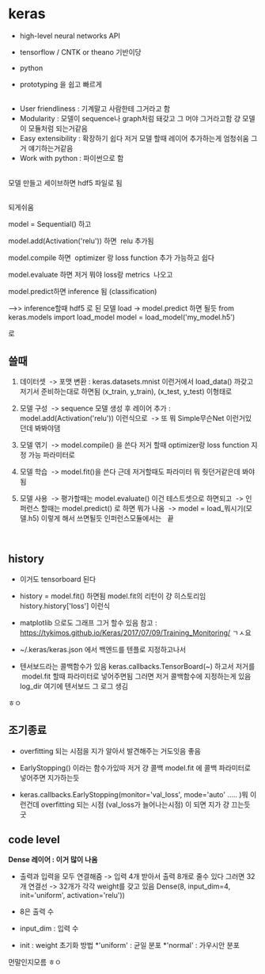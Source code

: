 # keras

- high-level neural networks API
- tensorflow / CNTK or theano 기반이당
- python

- prototyping 을 쉽고 빠르게

##


- User friendliness : 기계말고 사람한테 그거라고 함 
- Modularity : 모델이 sequence나 graph처럼 돼갖고 그 머야 그거라고함 걍 모델이 모듈처럼 되는거같음
- Easy extensibility : 확장하기 쉽다 저거 모델 할때 레이어 추가하는게 엄청쉬움 그거 얘기하는거같음
- Work with python : 파이썬으로 함


## 

모델 만들고 세이브하면 hdf5 파일로 됨

##

되게쉬움

model = Sequential() 하고

model.add(Activation('relu')) 하면  relu 추가됨

model.compile 하면  optimizer 랑 loss function 추가 가능하고 
쉽다

model.evaluate 하면 저거 뭐야 loss랑 metrics  나오고


model.predict하면 inference 됨 (classification) 

-->> inference할때 hdf5 로 된 모델 load -> model.predict 하면 될듯
from keras.models import load_model
model = load_model('my_model.h5')

로 

## 쓸때

1. 데이터셋 
  -> 포맷 변환 : keras.datasets.mnist 이런거에서 load_data() 까갖고 저기서 준비하는대로 하면됨 (x_train, y_train), (x_test, y_test) 이형태로

2. 모델 구성
  -> sequence 모델 생성 후 레이어 추가 : model.add(Activation('relu')) 이런식으로
  -> 또 뭐 Simple무슨Net 이런거있던데 봐봐야댐

3. 모델 엮기
  -> model.compile() 을 쓴다 저거 할때 optimizer랑 loss function 지정 가능 파라미터로

4. 모델 학습
  -> model.fit()을 쓴다 근데 저거할때도 파라미터 뭐 줫던거같은데 봐야됨
  
5. 모델 사용
  -> 평가할때는 model.evaluate() 이건 테스트셋으로 하면되고 
  -> 인퍼런스 할때는 model.predict() 로 하면 뭐가 나옴
  -> model = load_뭐시기(모델.h5) 이렇게 해서 쓰면될듯 인퍼런스모듈에서는
  
끝

  
## history 

- 이거도 tensorboard 된다
- history = model.fit() 하면됨 model.fit의 리턴이 걍 히스토리임 
  history.history['loss'] 이런식
- matplotlib 으로도 그래프 그거 할수 있음 참고 : https://tykimos.github.io/Keras/2017/07/09/Training_Monitoring/ ㄱㅅ요 

- ~/.keras/keras.json 에서 백엔드를 텐플로 지정하고나서
- 텐서보드라는 콜백함수가 있음 keras.callbacks.TensorBoard(~) 하고서 저거를  model.fit 할때 파라미터로 넣어주면됨
그러면 저거 콜백함수에 지정하는게 있음 log_dir 여기에 텐서보드 그 로그 생김

ㅎㅇ

## 조기종료
- overfitting 되는 시점을 지가 알아서 발견해주는 거도잇음 좋음

- EarlyStopping() 이라는 함수가있따 저거 걍 콜백 model.fit 에 콜백 파라미터로 넣어주면 지가하는듯
- keras.callbacks.EarlyStopping(monitor='val_loss', mode='auto' ..... )뭐 이런건데 overfitting 되는 시점 (val_loss가 늘어나는시점) 이 되면 지가 걍 끄는듯 굿

## code level

**Dense 레이어 : 이거 많이 나옴**
- 출력과 입력을 모두 연결해줌 -> 입력 4개 받아서 출력 8개로 줄수 있다 그러면 32개 연결선 -> 32개가 각각 weight를 갖고 있음 
    Dense(8, input_dim=4, init='uniform', activation='relu'))

- 8은 출력 수 
- input_dim : 입력 수 
- init : weight 초기화 방법 
*'uniform' : 균일 분포
*'normal' : 가우시안 분포

먼말인지모름
ㅎㅇ
